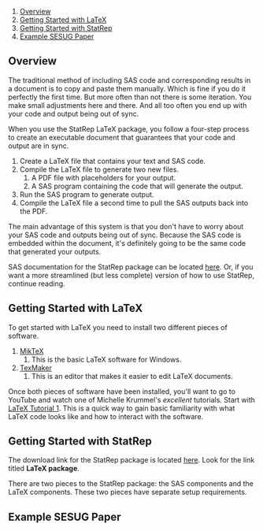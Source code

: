 1. <a href="#Overview">Overview</a>
1. <a href="#Getting Started with LaTeX">Getting Started with LaTeX</a>
1. <a href="#Getting Started with StatRep">Getting Started with StatRep</a>
1. <a href="#Example SESUG Paper">Example SESUG Paper</a>

<a name="Overview"/>

## Overview

The traditional method of including SAS code and corresponding results in a document is to copy and paste them manually. Which is fine if you do it perfectly the first time. But more often than not there is some iteration. You make small adjustments here and there. And all too often you end up with your code and output being out of sync.

When you use the StatRep LaTeX package, you follow a four-step process to create an executable document that guarantees that your code and output are in sync.

1. Create a LaTeX file that contains your text and SAS code. 
1. Compile the LaTeX file to generate two new files. 
   1. A PDF file with placeholders for your output.
   1. A SAS program containing the code that will generate the output. 
1. Run the SAS program to generate output. 
1. Compile the LaTeX file a second time to pull the SAS outputs back into the PDF.

The main advantage of this system is that you don't have to worry about your SAS code and outputs being out of sync. Because the SAS code is embedded within the document, it's definitely going to be the same code that generated your outputs. 

SAS documentation for the StatRep package can be located [here](http://support.sas.com/rnd/app/papers/statrep.html). Or, if you want a more streamlined (but less complete) version of how to use StatRep, continue reading. 

<a name="Getting Started with LaTeX"/>

## Getting Started with LaTeX

To get started with LaTeX you need to install two different pieces of software.

1. [MikTeX](https://miktex.org/download)
   1. This is the basic LaTeX software for Windows.
1. [TexMaker](http://www.xm1math.net/texmaker/download.html)
   1. This is an editor that makes it easier to edit LaTeX documents.

Once both pieces of software have been installed, you'll want to go to YouTube and watch one of Michelle Krummel's *excellent* tutorials. Start with [LaTeX Tutorial 1](https://www.youtube.com/watch?v=SoDv0qhyysQ). This is a quick way to gain basic familiarity with what LaTeX code looks like and how to interact with the software.

<a name="Getting Started with StatRep"/>

## Getting Started with StatRep

The download link for the StatRep package is located [here](http://support.sas.com/rnd/app/papers/statrep.html). Look for the link titled **LaTeX package**.

There are two pieces to the StatRep package: the SAS components and the LaTeX components. These two pieces have separate setup requirements. 

<a name="Example SESUG Paper"/>

## Example SESUG Paper
